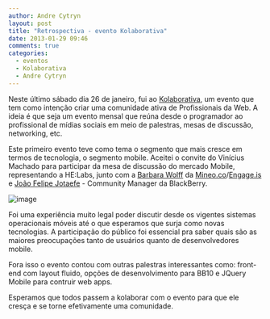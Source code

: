 ```yaml
---
author: Andre Cytryn
layout: post
title: "Retrospectiva - evento Kolaborativa"
date: 2013-01-29 09:46
comments: true
categories:
  - eventos
  - Kolaborativa
  - Andre Cytryn
---
```

Neste último sábado dia 26 de janeiro, fui ao [Kolaborativa][ko], um evento que tem como intenção criar uma comunidade ativa de Profissionais da Web. A ideia é que seja um evento mensal que reúna desde o programador ao profissional de mídias sociais em meio de palestras, mesas de discussão, networking, etc.
<!--more-->

Este primeiro evento teve como tema o segmento que mais cresce em termos de tecnologia, o segmento mobile. Aceitei o convite do Vinícius Machado para participar da mesa de discussão do mercado Mobile, representando a HE:Labs, junto com a [Barbara Wolff][bw] da [Mineo.co](https://mineo.co)/[Engage.is](http://engage.is) e [João Felipe Jotaefe][jf] - Community Manager da BlackBerry.

![image](/images/posts/kolaborativa.jpg)

Foi uma experiência muito legal poder discutir desde os vigentes sistemas operacionais móveis até o que esperamos que surja como novas tecnologias. A participação do público foi essencial pra saber quais são as maiores preocupações tanto de usuários quanto de desenvolvedores mobile.

Fora isso o evento contou com outras palestras interessantes como: front-end com layout fluido, opções de desenvolvimento para BB10 e JQuery Mobile para contruir web apps.

Esperamos que todos passem a kolaborar com o evento para que ele cresça e se torne efetivamente uma comunidade.

[ko]: http://kolaborativa.com.br
[jf]: https://twitter.com/jotaefe
[bw]: https://twitter.com/barbaracones